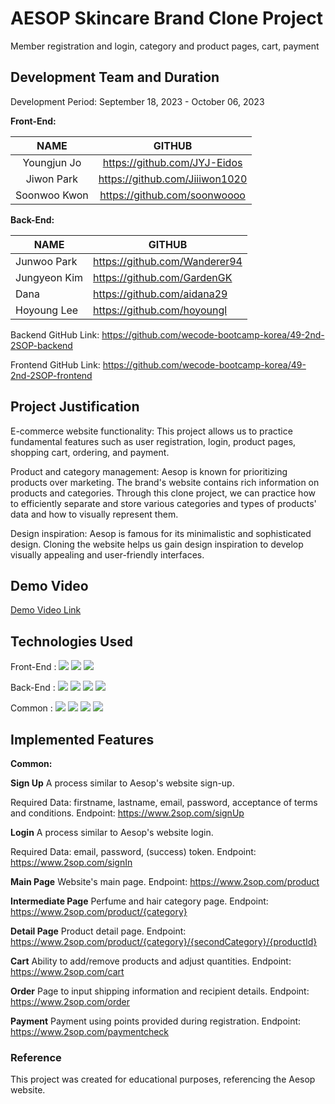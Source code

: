 # AESOP Skincare Brand Clone Project
Member registration and login, category and product pages, cart, payment

## Development Team and Duration
Development Period: September 18, 2023 - October 06, 2023

**Front-End:**

| NAME | GITHUB |
| :-----: | :---: | 
|  Youngjun Jo | https://github.com/JYJ-Eidos   | 
| Jiwon Park | https://github.com/Jiiiwon1020 | 
| Soonwoo Kwon | https://github.com/soonwoooo | 

**Back-End:**

| NAME | GITHUB |
| ------------- | ------------- |
| Junwoo Park  | https://github.com/Wanderer94  |
| Jungyeon Kim  | https://github.com/GardenGK |
| Dana  | https://github.com/aidana29  |
| Hoyoung Lee  | https://github.com/hoyoungl |

Backend GitHub Link: https://github.com/wecode-bootcamp-korea/49-2nd-2SOP-backend

Frontend GitHub Link: https://github.com/wecode-bootcamp-korea/49-2nd-2SOP-frontend

## Project Justification
E-commerce website functionality: This project allows us to practice fundamental features such as user registration, login, product pages, shopping cart, ordering, and payment.

Product and category management: Aesop is known for prioritizing products over marketing. The brand's website contains rich information on products and categories. Through this clone project, we can practice how to efficiently separate and store various categories and types of products' data and how to visually represent them.

Design inspiration: Aesop is famous for its minimalistic and sophisticated design. Cloning the website helps us gain design inspiration to develop visually appealing and user-friendly interfaces.

## Demo Video
[Demo Video Link](https://github.com/wecode-bootcamp-korea/49-2nd-2SOP-backend/assets/45601439/cf89ff5d-7d63-44ab-94b6-8fdd52938d23)

## Technologies Used
Front-End : <img src="https://img.shields.io/badge/html5-E34F26?style=for-the-badge&logo=html5&logoColor=white"> 
  <img src="https://img.shields.io/badge/css-1572B6?style=for-the-badge&logo=css3&logoColor=white"> 
 <img src="https://img.shields.io/badge/react-61DAFB?style=for-the-badge&logo=react&logoColor=black"> 

Back-End :  <img src="https://img.shields.io/badge/javascript-F7DF1E?style=for-the-badge&logo=javascript&logoColor=black"> 
<img src="https://img.shields.io/badge/node.js-339933?style=for-the-badge&logo=Node.js&logoColor=white">
   <img src="https://img.shields.io/badge/mysql-4479A1?style=for-the-badge&logo=mysql&logoColor=white"> 
  <img src="https://img.shields.io/badge/express-000000?style=for-the-badge&logo=express&logoColor=white">

Common : 
  <img src="https://img.shields.io/badge/github-181717?style=for-the-badge&logo=github&logoColor=white">
  <img src="https://img.shields.io/badge/git-F05032?style=for-the-badge&logo=git&logoColor=white">
   <img src="https://img.shields.io/badge/trello-0052CC?style=for-the-badge&logo=trello&logoColor=white">
   <img src="https://img.shields.io/badge/.env-ECD53F?style=for-the-badge&logo=.env&logoColor=white">
   
## Implemented Features
**Common:**

**Sign Up**
A process similar to Aesop's website sign-up.

Required Data: firstname, lastname, email, password, acceptance of terms and conditions.
Endpoint: https://www.2sop.com/signUp

**Login**
A process similar to Aesop's website login.

Required Data: email, password, (success) token.
Endpoint: https://www.2sop.com/signIn

**Main Page**
Website's main page.
Endpoint: https://www.2sop.com/product

**Intermediate Page**
Perfume and hair category page.
Endpoint: https://www.2sop.com/product/{category}

**Detail Page**
Product detail page.
Endpoint: https://www.2sop.com/product/{category}/{secondCategory}/{productId}

**Cart**
Ability to add/remove products and adjust quantities.
Endpoint: https://www.2sop.com/cart

**Order**
Page to input shipping information and recipient details.
Endpoint: https://www.2sop.com/order

**Payment**
Payment using points provided during registration.
Endpoint: https://www.2sop.com/paymentcheck

### Reference
This project was created for educational purposes, referencing the Aesop website. 
